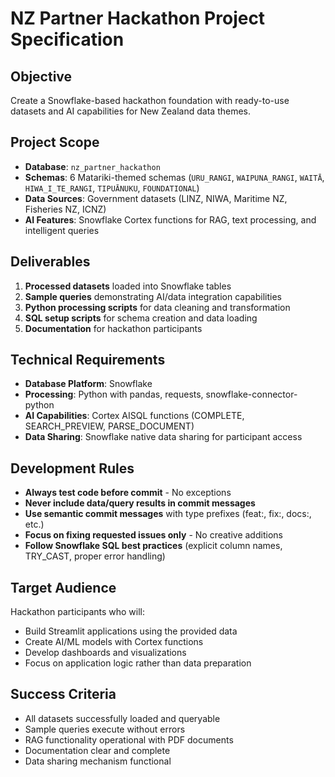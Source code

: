 # NZ Partner Hackathon Project Specification

## Objective
Create a Snowflake-based hackathon foundation with ready-to-use datasets and AI capabilities for New Zealand data themes.

## Project Scope
- **Database**: `nz_partner_hackathon` 
- **Schemas**: 6 Matariki-themed schemas (`URU_RANGI`, `WAIPUNA_RANGI`, `WAITĀ`, `HIWA_I_TE_RANGI`, `TIPUĀNUKU`, `FOUNDATIONAL`)
- **Data Sources**: Government datasets (LINZ, NIWA, Maritime NZ, Fisheries NZ, ICNZ)
- **AI Features**: Snowflake Cortex functions for RAG, text processing, and intelligent queries

## Deliverables
1. **Processed datasets** loaded into Snowflake tables
2. **Sample queries** demonstrating AI/data integration capabilities
3. **Python processing scripts** for data cleaning and transformation  
4. **SQL setup scripts** for schema creation and data loading
5. **Documentation** for hackathon participants

## Technical Requirements
- **Database Platform**: Snowflake
- **Processing**: Python with pandas, requests, snowflake-connector-python
- **AI Capabilities**: Cortex AISQL functions (COMPLETE, SEARCH_PREVIEW, PARSE_DOCUMENT)
- **Data Sharing**: Snowflake native data sharing for participant access

## Development Rules
- **Always test code before commit** - No exceptions
- **Never include data/query results in commit messages**
- **Use semantic commit messages** with type prefixes (feat:, fix:, docs:, etc.)
- **Focus on fixing requested issues only** - No creative additions
- **Follow Snowflake SQL best practices** (explicit column names, TRY_CAST, proper error handling)

## Target Audience
Hackathon participants who will:
- Build Streamlit applications using the provided data
- Create AI/ML models with Cortex functions
- Develop dashboards and visualizations
- Focus on application logic rather than data preparation

## Success Criteria
- All datasets successfully loaded and queryable
- Sample queries execute without errors
- RAG functionality operational with PDF documents
- Documentation clear and complete
- Data sharing mechanism functional